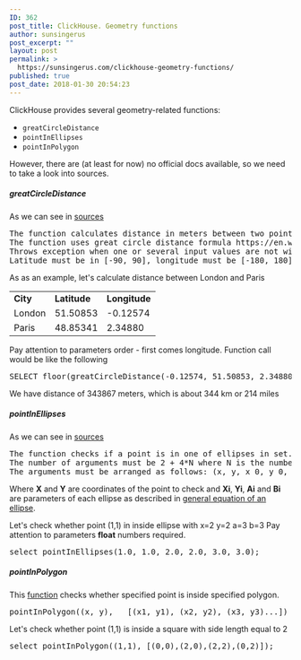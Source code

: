 ```yaml
---
ID: 362
post_title: ClickHouse. Geometry functions
author: sunsingerus
post_excerpt: ""
layout: post
permalink: >
  https://sunsingerus.com/clickhouse-geometry-functions/
published: true
post_date: 2018-01-30 20:54:23
---
```

ClickHouse provides several geometry-related functions:
<ul>
<li><code>greatCircleDistance</code></li>
<li><code>pointInEllipses</code></li>
<li><code>pointInPolygon</code></li>
</ul>
However, there are (at least for now) no official docs available, so we need to take a look into sources.

<h5>greatCircleDistance</h5>

As we can see in <a href="https://github.com/yandex/ClickHouse/blob/288c6c8406fba0edc503630490364ab1c1f4036d/dbms/src/Functions/FunctionsGeo.h#L31" rel="noopener" target="_blank">sources</a>
<pre>
The function calculates distance in meters between two points on Earth specified by longitude and latitude in degrees.
The function uses great circle distance formula https://en.wikipedia.org/wiki/Great-circle_distance.
Throws exception when one or several input values are not within reasonable bounds.
Latitude must be in [-90, 90], longitude must be [-180, 180]
</pre>

As as an example, let's calculate distance between London and Paris
<table>
<tr><td><strong>City</strong></td><td><strong>Latitude</strong></td><td><strong>Longitude</strong></td></tr>
<tr><td>London</td><td>51.50853</td><td>-0.12574</td></tr>
<tr><td>Paris</td><td>48.85341</td><td>2.34880</td></tr>
</table>
Pay attention to parameters order - first comes longitude. Function call would be like the following
<pre>
SELECT floor(greatCircleDistance(-0.12574, 51.50853, 2.34880, 48.85341)) AS distance;
</pre>
We have distance of 343867 meters, which is about 344 km or 214 miles

<h5>pointInEllipses</h5>

As we can see in <a href="https://github.com/yandex/ClickHouse/blob/288c6c8406fba0edc503630490364ab1c1f4036d/dbms/src/Functions/FunctionsGeo.h#L163" rel="noopener" target="_blank">sources</a>
<pre>
The function checks if a point is in one of ellipses in set.
The number of arguments must be 2 + 4*N where N is the number of ellipses.
The arguments must be arranged as follows: (x, y, x_0, y_0, a_0, b_0, ..., x_i, y_i, a_i, b_i)
</pre>
Where <strong>X</strong> and <strong>Y</strong> are coordinates of the point to check and <strong>Xi</strong>, <strong>Yi</strong>, <strong>Ai</strong> and <strong>Bi</strong> are parameters of each ellipse as described in <a href="https://www.mathopenref.com/coordgeneralellipse.html" rel="noopener" target="_blank">general equation of an ellipse</a>.

Let's check whether point (1,1) in inside ellipse with x=2 y=2 a=3 b=3
Pay attention to parameters <strong>float</strong> numbers required.
<pre>
select pointInEllipses(1.0, 1.0, 2.0, 2.0, 3.0, 3.0);
</pre>

<h5>pointInPolygon</h5>

This 
<a href="https://github.com/yandex/ClickHouse/blob/288c6c8406fba0edc503630490364ab1c1f4036d/dbms/src/Functions/FunctionsGeo.cpp#L75" rel="noopener" target="_blank">function</a> checks whether specified point is inside specified polygon.
<pre>
pointInPolygon((x, y),   [(x1, y1), (x2, y2), (x3, y3)...])
</pre>

Let's check whether point (1,1) is inside a square with side length equal to 2
<pre>
select pointInPolygon((1,1), [(0,0),(2,0),(2,2),(0,2)]);
</pre>